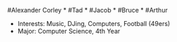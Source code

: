 #Alexander Corley
*
#Tad
*
#Jacob
*
#Bruce
*
#Arthur
* Interests: Music, DJing, Computers, Football (49ers)
* Major: Computer Science, 4th Year
